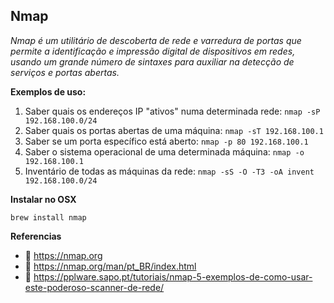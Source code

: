 ## **Nmap**
*Nmap é um utilitário de descoberta de rede e varredura de portas que permite a identificação e impressão digital de dispositivos em redes, usando um grande número de sintaxes para auxiliar na detecção de serviços e portas abertas.*

**Exemplos de uso:**
  1. Saber quais os endereços IP "ativos" numa determinada rede: 
  ```nmap -sP 192.168.100.0/24```
  2. Saber quais os portas abertas de uma máquina: `nmap -sT 192.168.100.1`
  3. Saber se um porta específico está aberto: `nmap -p 80 192.168.100.1`
  4. Saber o sistema operacional de uma determinada máquina: `nmap -o 192.168.100.1`
  5. Inventário de todas as máquinas da rede: `nmap -sS -O -T3 -oA invent 192.168.100.0/24`

**Instalar no OSX**
```
brew install nmap
```
**Referencias**
- :bookmark:  https://nmap.org
- :bookmark:  https://nmap.org/man/pt_BR/index.html
- :bookmark:  https://pplware.sapo.pt/tutoriais/nmap-5-exemplos-de-como-usar-este-poderoso-scanner-de-rede/


